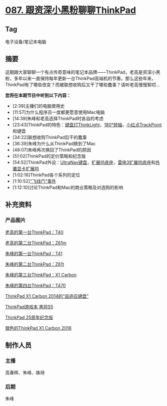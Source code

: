 # [087. 跟资深小黑粉聊聊ThinkPad](https://jinjinledao.org/?p=349)

## Tag

电子设备/笔记本电脑

## 摘要

这期跟大家聊聊一个有点传奇意味的笔记本品牌——ThinkPad，老高是资深小黑粉，多年以来一直保持每年更新一台ThinkPad高端机的节奏。那么这些年来，ThinkPad有了哪些改变？而被联想收购后又干了哪些蠢事？请听老高慢慢絮叨…

**您将在本期节目中听到以下内容：**
- \[2:39\]主播们的电脑使用史
- \[11:57\]为什么程序员一度都更愿意使用Mac电脑
- \[14:39\]朱峰和老高选择ThinkPad时各自的考虑
- \[23:43\]ThinkPad的特色：[键盘灯ThinkLight](https://en.wikipedia.org/wiki/IBM_ThinkPad_ThinkLight)，[180°转轴](https://www.notebookcheck.net/fileadmin/Notebooks/Lenovo/ThinkPad_T470-20HD002HGE/IMG_2404.JPG)，[小红点TrackPoint](https://baike.baidu.com/item/小红帽/4126828)和键盘
- \[34:22\]联想收购ThinkPad后干的蠢事
- \[36:39\]朱峰为什么从ThinkPad换到了Mac
- \[48:07\]朱峰再次换回了ThinkPad的原因
- \[51:02\]ThinkPad的定价策略和纪念版
- \[54:52\]ThinkPad外设：[UltraNav键盘](https://www.geek.com/wp-content/uploads/2009/03/ultranav_keyboard_04.jpg)，[扩展坞底座](https://www.lenovo.com/medias/?context=bWFzdGVyfHJvb3R8MTE0NTczfGltYWdlL2pwZWd8aGMxL2hkMC85NDQ5MTQ0Nzc4NzgyLmpwZ3wwMTljODJiMTIyYWM5YTNmZGU2YTI4YjkwMDJjZWM4ZDQ5ZjlmMTI2MjBmYTVmZTU0YzFjMGQxZjEwNDMzYWQz)，[雷电3扩展坞底座](https://www.lenovo.com/medias/40AJ0135US-main-v2.png?context=bWFzdGVyfHJvb3R8MjI1NjM1fGltYWdlL3BuZ3xoNDgvaDczLzk3NDYyNTQ5NTQ1MjYucG5nfDkzMWQ0ZjYyNDg5MTgxMzdkY2VjOWU1NjNiNDVlZTE2MDcwYjU5NDdjYTdhZDhmZDMwYWZjODRmNzZjOGM0YzQ)和[外置显卡扩展坞](https://www.windowscentral.com/sites/wpcentral.com/files/styles/large_wm_brb/public/field/image/2018/07/lenovo-tb3-graphics-dock-5.jpg?itok=rjXMbocp)
- \[1:02:16\]ThinkPad各个系列的定位
- \[1:10:52\]["飞线门"事件](https://digi.tech.qq.com/zt/2006/thinkpadwhy/topic_html/thinkpadwhyall.htm)
- \[1:12:10\]讨论ThinkPad和Mac的商业策略及对选购的影响

## 补充资料

### 产品图片

[老高的第一台ThinkPad：T40](https://images.anandtech.com/reviews/system/laptop/CentrinoRound/IBM7500/system_big.jpg)

[老高的第二台ThinkPad：Z61m](https://www.notebookcheck.net/fileadmin/_processed_/csm_lenovo_z61m_gesamt3_f32b624715.jpg)

[朱峰的第一台ThinkPad：T41](https://www-01.ibm.com/common/ssi/rep_ca/4/760/MBL03324/MBL03324_1.jpg)

[朱峰的第二台ThinkPad：Z61t](https://www.goodgearguide.com.au/products/image/2297/angle/8/1500x1500/123908/)

[朱峰的第三台ThinkPad：X1 Carbon](https://www.lenovo.com/medias/thinkpad-X1-Carbon-1st-Gen-EOL.png?context=bWFzdGVyfHJvb3R8MjM5MTMwfGltYWdlL3BuZ3xoMjcvaDlkLzkyNDg0Mjc0NDIyMDYucG5nfDU1NmUzZjFmYTRhYTk0NDFhYjlmYTkxYjRmZGEwMGU2MGU4MTBlYTcwYjNjMTE5Y2FiMjE0Mzg1MzU3ZTM5NTA) 

[朱峰的第四台ThinkPad：T470](https://www.laptopoutlet.co.uk/media/catalog/product/cache/1/image/9df78eab33525d08d6e5fb8d27136e95/2/0/20HD000LUK-01.jpg)

[ThinkPad X1 Carbon 2014的“自适应键盘”](http://17c4dcd7f91259d8cc66-f5932f6db0039e8c02f89a70c334ff0e.r2.cf1.rackcdn.com/wp-content/uploads/sites/2/P1240318-752x423.jpg)

[ThinkPad游戏本 黑将S5](http://p2.lefile.cn/product/adminweb/2016/07/05/2.jpg)

[ThinkPad 25周年纪念版](https://aozoeky4dglp5sh0-zippykid.netdna-ssl.com/wp-content/uploads/2017/10/thinkpad-anniversary-25.jpg)

[银色的ThinkPad X1 Carbon 2018](https://regmedia.co.uk/2018/03/28/x1_silver_side_w1296px.jpg)

## 制作人员

### 主播

高春辉、朱峰、姝琦

### 后期

朱峰


## 
